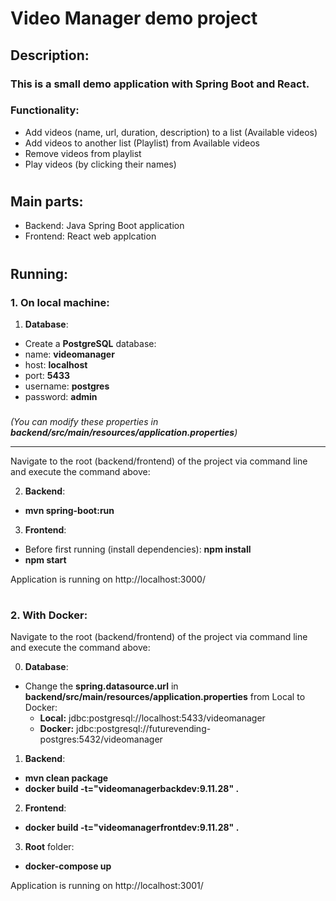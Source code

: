 # Video Manager demo project

## Description:

### This is a small demo application with Spring Boot and React.

### Functionality:
- Add videos (name, url, duration, description) to a list (Available videos)
- Add videos to another list (Playlist) from Available videos
- Remove videos from playlist
- Play videos (by clicking their names)

# 

## Main parts:
- Backend: Java Spring Boot application
- Frontend: React web applcation

# 

## Running:

### 1. **On local machine:**
1. **Database**: 
* Create a **PostgreSQL** database:
* name: **videomanager**
* host: **localhost**
* port: **5433**
* username: **postgres**
* password: **admin**

### 

*(You can modify these properties in **backend/src/main/resources/application.properties**)*

---

Navigate to the root (backend/frontend) of the project via command line and execute the command above:

2. **Backend**:
- **mvn spring-boot:run**

3. **Frontend**:
- Before first running (install dependencies): **npm install**
- **npm start**

Application is running on http://localhost:3000/

#
### 2. **With Docker:**

Navigate to the root (backend/frontend) of the project via command line and execute the command above:

0. **Database**:
- Change the **spring.datasource.url** in **backend/src/main/resources/application.properties** from Local to Docker:
  * **Local:** jdbc:postgresql://localhost:5433/videomanager
  * **Docker:** jdbc:postgresql://futurevending-postgres:5432/videomanager

1. **Backend**:
- **mvn clean package**
- **docker build -t="videomanagerbackdev:9.11.28" .**

2. **Frontend**:
- **docker build -t="videomanagerfrontdev:9.11.28" .**

3. **Root** folder:
- **docker-compose up**

Application is running on http://localhost:3001/
